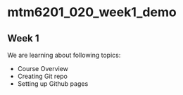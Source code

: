 # mtm6201_020_week1_demo
## Week 1
We are learning about following topics:
- Course Overview
- Creating Git repo
- Setting up Github pages
